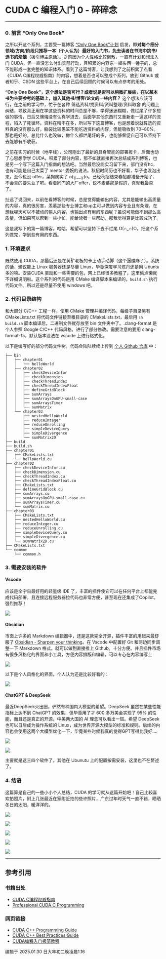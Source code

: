 # CUDA C 编程入门 0 - 碎碎念

---

### 0. 前言 “Only One Book”

之所以开这个系列，主要受一篇博客 [“Only One Book”计划](https://zhuanlan.zhihu.com/p/542488093) 启发，即**对每个细分领域/方向/阶段只推荐一本（个人认为）最好的入门书，免去读者在书海中挑书/选书的烦恼**（援引博主原话）。之前因为个人性格比较懒散，一直有计划和想法入门 CUDA，但一直没怎么付出实际行动，且积累的内容东一榔头西一锤子的，总不能形成一套完整的知识体系。看到了这篇博客，让我想到了之前积累了点看 《CUDA C编程权威指南》的内容，想着是否也可以整成个系列，放到 Github 或者知乎、CSDN 这些平台上，在自己后续回顾的时候可以有点参考的用处。

**“Only One Book”，这个想法是否可行？或者说是否可以稍微扩展些，在以某本书为主要参考的基础上，加入其他书/博客/论文的一些内容？** 这个想法应该可行，在之前的学习中，忙于在各种 筛选资料/找资料/资料整理/资料取舍 的问题上纠结，导致真正用在学这些资料的时间总是不够，学得迷迷糊糊，做烂尾了许多想做的事情，日后又懊悔没有认真学进去，后面学其他东西时又重新走一遍这样的流程，陷入了死循环。资料在精不在多，所以写下这篇博客，也是想着说就算选的资料真的没有那么好，脑袋比较愚笨不能吃透资料的内容，但能吸收到 70~80%，那也是好的，总比什么也没做，做什么都烂尾好的多，也能够督促自己可以坚持下去能够有所收获。

之前在实习的时候（地平线），公司刚出了最新的具身智能的部署板卡，后面也动了心思想学学 CUDA，积累了部分内容，那不如就直接再次总结成系列博客，也是另一个写下这篇入门指南的想法吧。当然最后没能实习留下来，部门没有hc，也有可能是自己太菜了 mentor 委婉的说法。秋招时简历也不好看，华子也没泡出来，至今也没 offer，菜狗属实了 o(╥﹏╥)o。已经秋招结束春招都准备开始了，不会真的要失业了吧。看着同门的大厂offer，说不羡慕那是假的，真就我最菜了。

扯远了说回来，以前在看博客的时候，总是觉得能输出内容，尤其是能输出高质量的内容，真的很厉害，羡慕那些专业博主和up主可以做到内容专业且有条理，在想我哪天可以不被动的输入内容，也输出点有用的东西呢？虽说可能做不到那么高质量，但如果可以帮到一些小忙，能给读者一些帮助，那我觉得算是比较成功了。

这是我写下的第一篇博客，哈哈，希望可以坚持下去不烂尾 O(∩_∩)O，把这个系列做完，学到些有用的东西。

### 1. 环境要求

既然使用 CUDA，那最后还是在黄矿老板的卡上动手动脚（这个逼赚麻了）。系统的话，建议能上 Linux 服务器还是尽量 Linux，毕竟深度学习炼丹还是用 Ubuntu 多的嘛。安装CUDA 驱动和一些需要的包，网上已经很多教程了，这里偷点懒就不详细说明啦。这个系列的代码是用 CMake 编译脚本来编译的，`build.sh` 执行代码文件。所以还是尽量不使用 windows 吧。

### 2. 代码目录结构

和大部分 C/C++ 工程一样，使用 CMake 管理并编译代码，每级子目录另有 CMakeLists.txt 将代码文件链接至根目录的 CMakeLists.txt，最后用 `sh build.sh` 脚本编译后，二进制文件就存放至 bin 文件夹中了。.clang-format 是个人参照 Google C/C++ 代码风格，进行了部分修改。需要注意的要用 clang-format-15，默认版本没法在 vscode 上进行格式化。

以下是编写好的部分代码文件树，代码会陆陆续续上传到 [个人 Github 仓库](https://github.com/Bartonzany/EdgeComputingCV/tree/main/docs/02%20-%20OnlyOneBook/Professional%20CUDA%20C%20Programming) 中：

```shell
├── bin
│   ├── chapter01
│   │   └── helloWorld
│   ├── chapter02
│   │   ├── checkDeviceInfor
│   │   ├── checkDimension
│   │   ├── checkThreadIndex
│   │   ├── checkThreadIndexFloat
│   │   ├── defineGridBlock
│   │   ├── sumArrays
│   │   ├── sumArraysOnGPU-small-case
│   │   ├── sumArraysTimer
│   │   └── sumMatrix
│   └── chapter03
│       ├── nestedHelloWorld
│       ├── reduceInteger
│       ├── reduceUnrolling
│       ├── simpleDeviceQuery
│       ├── simpleDivergence
│       └── sumMatrix2D
├── build
├── build.sh
├── chapter01
│   ├── CMakeLists.txt
│   └── helloWorld.cu
├── chapter02
│   ├── checkDeviceInfor.cu
│   ├── checkDimension.cu
│   ├── checkThreadIndex.cu
│   ├── checkThreadIndexFloat.cu
│   ├── CMakeLists.txt
│   ├── defineGridBlock.cu
│   ├── sumArrays.cu
│   ├── sumArraysOnGPU-small-case.cu
│   ├── sumArraysTimer.cu
│   └── sumMatrix.cu
├── chapter03
│   ├── CMakeLists.txt
│   ├── nestedHelloWorld.cu
│   ├── reduceInteger.cu
│   ├── reduceUnrolling.cu
│   ├── simpleDeviceQuery.cu
│   ├── simpleDivergence.cu
│   └── sumMatrix2D.cu
├── CMakeLists.txt
└── common
    └── common.h
```

### 3. 需要安装的软件

#### Vscode

应该是全宇宙最好用的轻量级 IDE 了，丰富的插件使它可以在任何平台上都能完成代码部署，且连接远程服务器拉代码也非常方便，甚至现在还集成了Copilot，强烈推荐！

![](/images/Professional%20CUDA%20C%20Programming/Pasted%20image%2020250131005340.png)

#### Obsidian

市面上许多的 Markdown 编辑器中，还是这款完全开源，插件丰富的用起来最舒服了 [Obsidian - Sharpen your thinking](https://obsidian.md/)。在 Vscode 中配置好 Git 和两边同步调整一下 Markdown 格式，就可以做到直接推上 Github，十分方便。并且插件市场有很多风格化的界面和小工具，方便内容排版和编辑，可以专心在内容编写上

![](/images/Professional%20CUDA%20C%20Programming/Pasted%20image%2020250131005902.png)

以下是个人风格化的界面，个人认为还是比较好看的：

![](/images/Professional%20CUDA%20C%20Programming/Pasted%20image%2020250131010018.png)

#### ChatGPT & DeepSeek

最近DeepSeek火出圈，俨然有种国内大模型的希望。DeepSeek 虽然在某些性能指标上达不到 ChatGPT 的效果，但毕竟用了才 600 多万美金实现了 95% 的性能，而且还是真正的开源，中美两大国的 AI 理念可以看出一斑。希望 DeepSeek 也可以日后成为操作系统的 Linux，成为世界开源大模型的标准和规则。后续的内容也会使用这两个大模型优化一下，毕竟某些时候我真的觉得GPT写得比我好....

![](/images/Professional%20CUDA%20C%20Programming/Pasted%20image%2020250131011300.png)

![](/images/Professional%20CUDA%20C%20Programming/Pasted%20image%2020250131011400.png)

主要就是这三四个软件了，其他在 Ubunutu 上的配置按需安装，这里也不在赘述了。

### 4. 结语

这篇算是自己的一些小小个人总结，CUDA 的学习就从这篇开始吧！自己比较喜欢拍照片，附上几张最近在家附近拍的些许照片，广东过年时天气一直不错，晒晒冬日的太阳，暖洋洋的。

![](/images/Professional%20CUDA%20C%20Programming/DSC_7610.jpg)

![](/images/Professional%20CUDA%20C%20Programming/DSC_7606.jpg)

![](/images/Professional%20CUDA%20C%20Programming/DSC_7635.jpg)

![](/images/Professional%20CUDA%20C%20Programming/DSC_7688.jpg)

![](/images/Professional%20CUDA%20C%20Programming/DSC_7710.jpg)

---

## 参考引用 

### 书籍出处

- [CUDA C编程权威指南](asset/CUDA%20&%20GPU%20Programming/CUDA%20C编程权威指南.pdf)
- [Professional CUDA C Programming](asset/CUDA%20&%20GPU%20Programming/Professional%20CUDA%20C%20Programming.pdf)

### 网页链接

- [CUDA C++ Programming Guide](https://docs.nvidia.com/cuda/cuda-c-programming-guide/index.html)
- [CUDA C++ Best Practices Guide](https://docs.nvidia.com/cuda/cuda-c-best-practices-guide/index.html)
- [CUDA编程入门极简教程](https://zhuanlan.zhihu.com/p/34587739)

编辑于 2025.01.30 日大年初二晚凌晨1.16